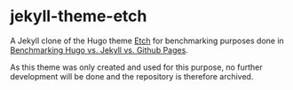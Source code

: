 # jekyll-theme-etch
 
A Jekyll clone of the Hugo theme [Etch](https://github.com/LukasJoswiak/etch) for benchmarking purposes done in [Benchmarking Hugo vs. Jekyll vs. Github Pages](https://github.com/michaelnordmeyer/benchmarking-hugo-jekyll-github-pages).

As this theme was only created and used for this purpose, no further development will be done and the repository is therefore archived.
